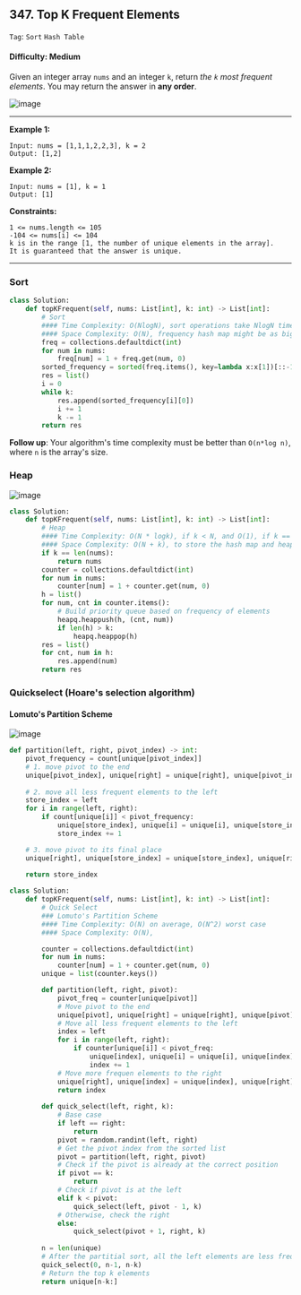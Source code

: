 ## 347. Top K Frequent Elements

```Tag```: ```Sort``` ```Hash Table```

#### Difficulty: Medium

Given an integer array ```nums``` and an integer ```k```, return _the ```k``` most frequent elements_. You may return the answer in __any order__.

![image](https://user-images.githubusercontent.com/35042430/214404324-85f282d5-168b-4417-a3de-7d0b3b3bf73d.png)

---

__Example 1:__
```
Input: nums = [1,1,1,2,2,3], k = 2
Output: [1,2]
```

__Example 2:__
```
Input: nums = [1], k = 1
Output: [1]
```

__Constraints:__
```
1 <= nums.length <= 105
-104 <= nums[i] <= 104
k is in the range [1, the number of unique elements in the array].
It is guaranteed that the answer is unique.
```

---

### Sort

```Python
class Solution:
    def topKFrequent(self, nums: List[int], k: int) -> List[int]:
        # Sort
        #### Time Complexity: O(NlogN), sort operations take NlogN time
        #### Space Complexity: O(N), frequency hash map might be as big as the input array if all elements are unique
        freq = collections.defaultdict(int)
        for num in nums:
            freq[num] = 1 + freq.get(num, 0)
        sorted_frequency = sorted(freq.items(), key=lambda x:x[1])[::-1]
        res = list()
        i = 0
        while k:
            res.append(sorted_frequency[i][0])
            i += 1
            k -= 1
        return res
```

__Follow up__: Your algorithm's time complexity must be better than ```O(n*log n)```, where ```n``` is the array's size.

### Heap

![image](https://leetcode.com/problems/top-k-frequent-elements/solutions/646157/Figures/347_rewrite/summary.png)

```Python
class Solution:
    def topKFrequent(self, nums: List[int], k: int) -> List[int]:
        # Heap
        #### Time Complexity: O(N * logk), if k < N, and O(1), if k == N  
        #### Space Complexity: O(N + k), to store the hash map and heap
        if k == len(nums):
            return nums
        counter = collections.defaultdict(int)
        for num in nums:
            counter[num] = 1 + counter.get(num, 0)
        h = list()
        for num, cnt in counter.items():
            # Build priority queue based on frequency of elements
            heapq.heappush(h, (cnt, num))
            if len(h) > k:
                heapq.heappop(h)
        res = list()
        for cnt, num in h:
            res.append(num)
        return res
```

### Quickselect (Hoare's selection algorithm)

#### Lomuto's Partition Scheme

![image](https://leetcode.com/problems/top-k-frequent-elements/solutions/646157/Figures/347_rewrite/details.png)

```Python
def partition(left, right, pivot_index) -> int:
    pivot_frequency = count[unique[pivot_index]]
    # 1. move pivot to the end
    unique[pivot_index], unique[right] = unique[right], unique[pivot_index]  
    
    # 2. move all less frequent elements to the left
    store_index = left
    for i in range(left, right):
        if count[unique[i]] < pivot_frequency:
            unique[store_index], unique[i] = unique[i], unique[store_index]
            store_index += 1

    # 3. move pivot to its final place
    unique[right], unique[store_index] = unique[store_index], unique[right]  
    
    return store_index
```

```Python
class Solution:
    def topKFrequent(self, nums: List[int], k: int) -> List[int]:
        # Quick Select
        ### Lomuto's Partition Scheme
        #### Time Complexity: O(N) on average, O(N^2) worst case 
        #### Space Complexity: O(N),

        counter = collections.defaultdict(int)
        for num in nums:
            counter[num] = 1 + counter.get(num, 0)
        unique = list(counter.keys())

        def partition(left, right, pivot):
            pivot_freq = counter[unique[pivot]]
            # Move pivot to the end
            unique[pivot], unique[right] = unique[right], unique[pivot]
            # Move all less frequent elements to the left
            index = left
            for i in range(left, right):
                if counter[unique[i]] < pivot_freq:
                    unique[index], unique[i] = unique[i], unique[index]
                    index += 1
            # Move more frequen elements to the right
            unique[right], unique[index] = unique[index], unique[right]
            return index
        
        def quick_select(left, right, k):
            # Base case
            if left == right:
                return
            pivot = random.randint(left, right)
            # Get the pivot index from the sorted list
            pivot = partition(left, right, pivot)
            # Check if the pivot is already at the correct position
            if pivot == k:
                return
            # Check if pivot is at the left
            elif k < pivot:
                quick_select(left, pivot - 1, k)
            # Otherwise, check the right
            else:
                quick_select(pivot + 1, right, k)
        
        n = len(unique)
        # After the partitial sort, all the left elements are less frequent, all the right elements are more frequent
        quick_select(0, n-1, n-k)
        # Return the top k elements
        return unique[n-k:]
```

